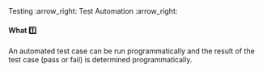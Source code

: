 <link rel="stylesheet" href="{{baseUrl}}/css/textbook.css">

<div class="website-content">

<div id="path">Testing :arrow_right: Test Automation :arrow_right:</div>

<div id="title">

#### What :one:

</div>

<div id="body">

An automated test case can be run programmatically and the result of the test case (pass or fail) is determined programmatically. 

</div>

</div>
